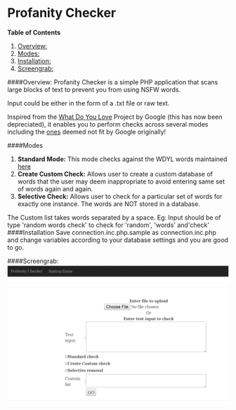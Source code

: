 # Profanity Checker
**Table of Contents** 
  1. [Overview:](#overview)
  2. [Modes:](#modes)
  3. [Installation:](#installation)
  4. [Screengrab:](#screengrab)

####Overview:
Profanity Checker is a simple PHP application that scans large blocks of text to prevent you from using NSFW words. 

Input could be either in the form of a .txt file or raw text.

Inspired from the [What Do You Love](https://en.wikipedia.org/wiki/WDYL_(search_engine)) Project by Google (this has now been depreciated), it enables you to perform checks across several modes including the [ones](https://gist.github.com/jamiew/1112488) deemed not fit by Google originally!

####Modes
  1. **Standard Mode:** This mode checks against the WDYL words maintained [here](https://gist.github.com/jamiew/1112488)
  2. **Create Custom Check:** Allows user to create a custom database of words that the user may deem inappropriate to avoid entering same set of words again and again.
  3. **Selective Check:** Allows user to check for a particular set of words for exactly one instance. The words are NOT stored in a database.

The Custom list takes words separated by a space. Eg: Input should be of type 'random words check' to check for 'random', 'words' and'check'
####Installation 
  Save connection.inc.php.sample as connection.inc.php and change variables according to your database settings and you are good to go.

####Screengrab:
![](screengrab/screenshot.png?raw=true)

